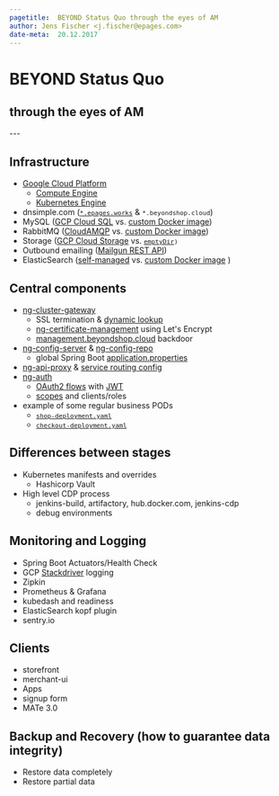 ```yaml
---
pagetitle:  BEYOND Status Quo through the eyes of AM
author: Jens Fischer <j.fischer@epages.com>
date-meta:  20.12.2017
---
```


# BEYOND Status Quo

<h2>through the eyes of AM</h2>
---

## Infrastructure
* [Google Cloud Platform](https://cloud.google.com/)
    * [Compute Engine](https://cloud.google.com/compute/)
    * [Kubernetes Engine](https://cloud.google.com/kubernetes-engine/)
* dnsimple.com (<code style="font-size: 80%;">[*.epages.works](https://dnsimple.com/a/51209/domains/epages.works/records)</code> & <code style="font-size: 80%;">*.beyondshop.cloud</code>)
* MySQL ([GCP Cloud SQL](https://cloud.google.com/sql/) vs. [custom Docker image](https://github.com/ePages-de/ng-docker-images/tree/master/ng-mysql-microservices))
* RabbitMQ ([CloudAMQP](https://artistic-duckbill.rmq.cloudamqp.com) vs. [custom Docker image](https://github.com/ePages-de/ng-docker-images/tree/master/ng-rabbitmq))
* Storage ([GCP Cloud Storage](https://cloud.google.com/storage/) vs. <code style="font-size: 80%;">[emptyDir](https://github.com/ePages-de/ng-infra/blob/master/deploy/automated-gce/environments/_acceptance/manifest-overrides/product/deployments/product-elasticsearch-statefulset.override.yaml))</code>
* Outbound emailing ([Mailgun REST API](https://documentation.mailgun.com/en/latest/api_reference.html))
* ElasticSearch ([self-managed](https://github.com/ePages-de/ng-infra/blob/master/deploy/automated-gce/_template/manifests/product/deployments/product-elasticsearch-statefulset.yaml) vs. [custom Docker image](https://github.com/ePages-de/ng-docker-images/tree/master/ng-elasticsearch) )

## Central components
* [ng-cluster-gateway](https://github.com/ePages-de/ng-cluster-gateway)
    * SSL termination & [dynamic lookup](img/clustergateway-custom-ssl-certificates-010.png)
    * [ng-certificate-management](https://github.com/ePages-de/ng-certificate-management) using Let's Encrypt
    * [management.beyondshop.cloud](https://management.beyondshop.cloud/shop/system) backdoor
* [ng-config-server](https://github.com/ePages-de/ng-config-server) & [ng-config-repo](https://github.com/ePages-de/ng-config-repo)
    * global Spring Boot [application.properties](https://github.com/ePages-de/ng-infra/blob/master/deploy/automated-gce/_template/manifests/infrastructure/configs/application-properties-configMap.yaml)
* [ng-api-proxy](https://github.com/ePages-de/ng-api-proxy) & [service routing config](https://github.com/ePages-de/ng-config-repo/blob/gce/api-proxy.yml)
* [ng-auth](https://github.com/ePages-de/ng-auth)
    * [OAuth2 flows](http://build.epages.works:8080/view/Build%20master/job/core_auth_build/REST_API_Documentation/index.html#_tokens) with [JWT](https://jwt.io/)
    * [scopes](https://github.com/ePages-de/ng-auth/blob/master/src/main/resources/application.yml) and clients/roles
* example of some regular business PODs
    * <code style="font-size: 80%;">[shop-deployment.yaml](https://github.com/ePages-de/ng-shop/blob/master/src/deploy/k8s/shopadmin/deployments/shop-deployment.yaml)</code>
    * <code style="font-size: 80%;">[checkout-deployment.yaml](https://github.com/ePages-de/ng-checkout/blob/master/src/deploy/k8s/order/deployments/checkout-deployment.yaml)</code>


## Differences between stages
* Kubernetes manifests and overrides
    * Hashicorp Vault
* High level CDP process
    * jenkins-build, artifactory, hub.docker.com, jenkins-cdp
    * debug environments

## Monitoring and Logging
* Spring Boot Actuators/Health Check
* GCP [Stackdriver](https://cloud.google.com/stackdriver/) logging
* Zipkin
* Prometheus & Grafana
* kubedash and readiness
* ElasticSearch kopf plugin
* sentry.io

## Clients
* storefront
* merchant-ui
* Apps
* signup form
* MATe 3.0

## Backup and Recovery (how to guarantee data integrity)
* Restore data completely
* Restore partial data
